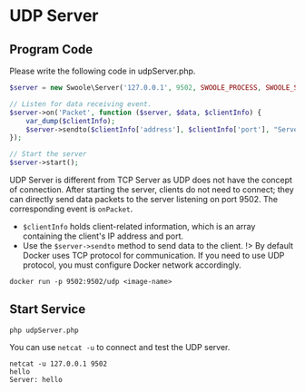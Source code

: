 # UDP Server

## Program Code

Please write the following code in udpServer.php.

```php
$server = new Swoole\Server('127.0.0.1', 9502, SWOOLE_PROCESS, SWOOLE_SOCK_UDP);

// Listen for data receiving event.
$server->on('Packet', function ($server, $data, $clientInfo) {
    var_dump($clientInfo);
    $server->sendto($clientInfo['address'], $clientInfo['port'], "Server: {$data}");
});

// Start the server
$server->start();
```

UDP Server is different from TCP Server as UDP does not have the concept of connection. After starting the server, clients do not need to connect; they can directly send data packets to the server listening on port 9502. The corresponding event is `onPacket`.

* `$clientInfo` holds client-related information, which is an array containing the client's IP address and port.
* Use the `$server->sendto` method to send data to the client.
!> By default Docker uses TCP protocol for communication. If you need to use UDP protocol, you must configure Docker network accordingly.  
```shell
docker run -p 9502:9502/udp <image-name>
```

## Start Service

```shell
php udpServer.php
```

You can use `netcat -u` to connect and test the UDP server.

```shell
netcat -u 127.0.0.1 9502
hello
Server: hello
```
